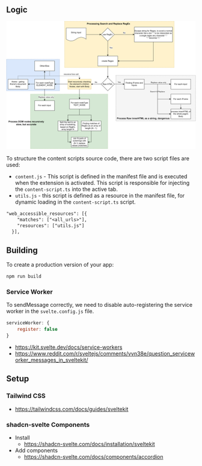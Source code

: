## Logic

![Logic](diagrams/x-word-replacer.drawio.svg)

To structure the content scripts source code, there are two script files are used:
* `content.js` - This script is defined in the manifest file and is executed when the extension is activated. This script is responsible for injecting the `content-script.ts` into the active tab.
* `utils.js` - this script is defined as a resource in the manifest file, for dynamic loading in the `content-script.ts` script.

```
"web_accessible_resources": [{
    "matches": ["<all_urls>"],
    "resources": ["utils.js"]
  }],
```

## Building

To create a production version of your app:

```bash
npm run build
```

### Service Worker
To sendMessage correctly, we need to disable auto-registering the service worker in the `svelte.config.js` file.
```js
serviceWorker: {
    register: false
}
```
* https://kit.svelte.dev/docs/service-workers
* https://www.reddit.com/r/sveltejs/comments/vvn38e/question_serviceworker_messages_in_sveltekit/

## Setup
### Tailwind CSS
* https://tailwindcss.com/docs/guides/sveltekit

### shadcn-svelte Components
* Install
    * https://shadcn-svelte.com/docs/installation/sveltekit
* Add components
    * https://shadcn-svelte.com/docs/components/accordion